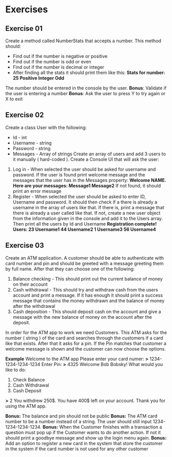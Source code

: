 # Exercises
## Exercise 01
Create a method called NumberStats that accepts a number. This method should:
* Find out if the number is negative or positive
* Find out if the number is odd or even
* Find out if the number is decimal or integer
* After finding all the stats it should print them like this:
**Stats for number: 25
Positive
Integer
Odd**

The number should be entered in the console by the user.
**Bonus**: Validate if the user is entering a number
**Bonus**: Ask the user to press Y to try again or X to exit

## Exercise 02
Create a class User with the following:
* Id - int
* Username - string
* Password - string
* Messages - Array of strings
Create an array of users and add 3 users to it manually ( hard-coded ).
Create a Console UI that will ask the user:
1) Log in - When selected the user should be asked for username and password. If the user is found print welcome message and the messages that the user has in the Messages property:
**Welcome NAME. Here are your messages:
Message1
Message2**
If not found, it should print an error message
2) Register - When selected the user should be asked to enter ID, Username and password. It should then check if a there is already a username in the array of users like that. If there is, print a message that there is already a user called like that. If not, create a new user object from the information given in the console and add it to the Users array. Then print all the users by Id and Username
**Registration complete! Users:
23 Username1
44 Username2
1 Username3
56 Username4**

## Exercise 03
Create an ATM application. A customer should be able to authenticate with card number and pin and should be greeted with a message greeting them by full name. After that they can choose one of the following:
1) Balance checking - This should print out the current balance of money on their account
2) Cash withdrawal - This should try and withdraw cash from the users account and print a message. If it has enough it should print a success message that contains the money withdrawn and the balance of money after the withdrawal  
3) Cash deposition - This should deposit cash on the account and give a message with the new balance of money on the account after the deposit.

In order for the ATM app to work we need Customers. This ATM asks for the number ( string ) of the card and searches through the customers if a card like that exists. After that it asks for a pin. If the Pin matches that customer a welcome message is shown and the customer can now choose the options.

**Example**
Welcome to the ATM app
Please enter your card numer:
**\>** 1234-1234-1234-1234
Enter Pin:
**\>** 4325
Welcome Bob Bobsky!
What would you like to do:
1) Check Balance
2) Cash Withdrawal
3) Cash Deposit

**\>** 2
You withdrew 250\$. You have 400\$ left on your account.
Thank you for using the ATM app.
 
**Bonus:** The balance and pin should not be public
**Bonus:** The ATM card number to be a number instead of a string. The user should still input 1234-1234-1234-1234.
**Bonus:** When the Customer finishes with a transaction a question must pop up if the Customer wants to do another action. If not it should print a goodbye message and show up the login menu again.
**Bonus:** Add an option to register a new card in the system that store the customer in the system if the card number is not used for any other customer